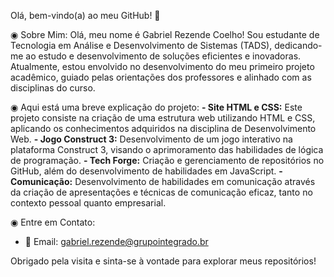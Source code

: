 Olá, bem-vindo(a) ao meu GitHub! 👋

◉ Sobre Mim:
Olá, meu nome é Gabriel Rezende Coelho! Sou estudante de Tecnologia em Análise e Desenvolvimento de Sistemas (TADS), dedicando-me ao estudo e desenvolvimento de soluções eficientes e inovadoras.
Atualmente, estou envolvido no desenvolvimento do meu primeiro projeto acadêmico, guiado pelas orientações dos professores e alinhado com as disciplinas do curso.

◉ Aqui está uma breve explicação do projeto:
**- Site HTML e CSS:** Este projeto consiste na criação de uma estrutura web utilizando HTML e CSS, aplicando os conhecimentos adquiridos na disciplina de Desenvolvimento Web. 
**- Jogo Construct 3:** Desenvolvimento de um jogo interativo na plataforma Construct 3, visando o aprimoramento das habilidades de lógica de programação.
**- Tech Forge:** Criação e gerenciamento de repositórios no GitHub, além do desenvolvimento de habilidades em JavaScript. 
**- Comunicação:** Desenvolvimento de habilidades em comunicação através da criação de apresentações e técnicas de comunicação eficaz, tanto no contexto pessoal quanto empresarial.

◉ Entre em Contato:
- 📧 Email: gabriel.rezende@grupointegrado.br

Obrigado pela visita e sinta-se à vontade para explorar meus repositórios!
